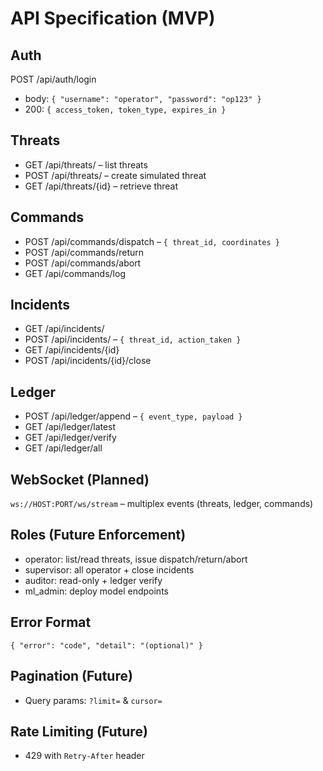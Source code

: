 # API Specification (MVP)

## Auth

POST /api/auth/login

* body: `{ "username": "operator", "password": "op123" }`
* 200: `{ access_token, token_type, expires_in }`

## Threats

* GET /api/threats/ – list threats
* POST /api/threats/ – create simulated threat
* GET /api/threats/{id} – retrieve threat

## Commands

* POST /api/commands/dispatch – `{ threat_id, coordinates }`
* POST /api/commands/return
* POST /api/commands/abort
* GET /api/commands/log

## Incidents

* GET /api/incidents/
* POST /api/incidents/ – `{ threat_id, action_taken }`
* GET /api/incidents/{id}
* POST /api/incidents/{id}/close

## Ledger

* POST /api/ledger/append – `{ event_type, payload }`
* GET /api/ledger/latest
* GET /api/ledger/verify
* GET /api/ledger/all

## WebSocket (Planned)

`ws://HOST:PORT/ws/stream` – multiplex events (threats, ledger, commands)

## Roles (Future Enforcement)

* operator: list/read threats, issue dispatch/return/abort
* supervisor: all operator + close incidents
* auditor: read-only + ledger verify
* ml_admin: deploy model endpoints

## Error Format

`{ "error": "code", "detail": "(optional)" }`

## Pagination (Future)

* Query params: `?limit=` & `cursor=`

## Rate Limiting (Future)

* 429 with `Retry-After` header

